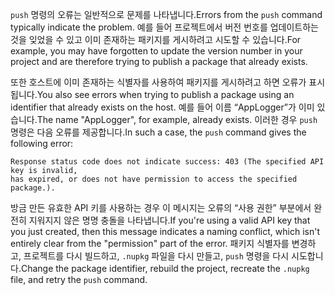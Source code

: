 <span data-ttu-id="61c7a-101">`push` 명령의 오류는 일반적으로 문제를 나타냅니다.</span><span class="sxs-lookup"><span data-stu-id="61c7a-101">Errors from the `push` command typically indicate the problem.</span></span> <span data-ttu-id="61c7a-102">예를 들어 프로젝트에서 버전 번호를 업데이트하는 것을 잊었을 수 있고 이미 존재하는 패키지를 게시하려고 시도할 수 있습니다.</span><span class="sxs-lookup"><span data-stu-id="61c7a-102">For example, you may have forgotten to update the version number in your project and are therefore trying to publish a package that already exists.</span></span>

<span data-ttu-id="61c7a-103">또한 호스트에 이미 존재하는 식별자를 사용하여 패키지를 게시하려고 하면 오류가 표시됩니다.</span><span class="sxs-lookup"><span data-stu-id="61c7a-103">You also see errors when trying to publish a package using an identifier that already exists on the host.</span></span> <span data-ttu-id="61c7a-104">예를 들어 이름 “AppLogger”가 이미 있습니다.</span><span class="sxs-lookup"><span data-stu-id="61c7a-104">The name "AppLogger", for example, already exists.</span></span> <span data-ttu-id="61c7a-105">이러한 경우 `push` 명령은 다음 오류를 제공합니다.</span><span class="sxs-lookup"><span data-stu-id="61c7a-105">In such a case, the `push` command gives the following error:</span></span>

```output
Response status code does not indicate success: 403 (The specified API key is invalid,
has expired, or does not have permission to access the specified package.).
```

<span data-ttu-id="61c7a-106">방금 만든 유효한 API 키를 사용하는 경우 이 메시지는 오류의 “사용 권한” 부분에서 완전히 지워지지 않은 명명 충돌을 나타냅니다.</span><span class="sxs-lookup"><span data-stu-id="61c7a-106">If you're using a valid API key that you just created, then this message indicates a naming conflict, which isn't entirely clear from the "permission" part of the error.</span></span> <span data-ttu-id="61c7a-107">패키지 식별자를 변경하고, 프로젝트를 다시 빌드하고, `.nupkg` 파일을 다시 만들고, `push` 명령을 다시 시도합니다.</span><span class="sxs-lookup"><span data-stu-id="61c7a-107">Change the package identifier, rebuild the project, recreate the `.nupkg` file, and retry the `push` command.</span></span>